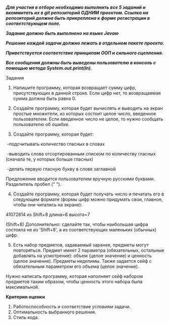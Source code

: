 ***Для участия в отборе необходимо выполнить все 5 заданий и вкоммитать их в git репозиторий ОДНИМ проектом. Ссылка на репозиторий должна быть прикреплена к форме регистрации в соответствующем поле.***

***Задание должно быть выполнено на языке Javaю***

***Решение каждой задачи должно лежать в отдельном пакете проекта.***

***Приветствуется соответствие принципам ООП и сильного сцепления.***

***Все сообщения должны быть выведены пользователю в консоль с помощью метода System.out.print(ln).***

Задания

1. Напишите программу, которая возвращает сумму цифр, присутствующих в данной строке. Если цифр нет, то возвращаемая сумма должна быть равна 0.

2. Создайте программу, которая будет вычислять и выводить на экран простые множители, из которых состоит целое число, введенное пользователем. Если введенное число не целое, то нужно сообщать пользователю об ошибке.

3. Создайте программу, которая будет:

​	-подсчитывать количество гласных в словах

​	-выводить слова отсортированным списком по количеству гласных (сначала те, у которых больше гласных)

​	-делать первую гласную букву в слове заглавной

Предложение вводится пользователем вручную русскими буквами. Разделитель пробел (" ").

4. Создайте программу, которая будет получать число и печатать его в следующем формате (формы цифр можно придумать свои, главное, чтобы они читались на экране):

41072814 из Shift+8 длина=6 высота=7

(Shift+8) Дополнительно: сделайте так, чтобы наибольшая цифра состояла не из 'Shift+8', а из соответствующих маленьких (обычных) цифр. 

5. Есть набор предметов, задаваемый заранее, предметы могут повторяться. Предмет имеет 2 параметра (обязательных, остальные добавлять на усмотрение): объем (целое значение) и ценность (целое значение). Предметы неделимы. Также задается сейф с обязательным параметром его объема (целое значение).

Нужно написать программу, которая наполняет сейф набором предметов таким образом, чтобы ценность этого набора была максимальной.

**Критерии оценки**

1. Работоспособность и соответствие условиям задачи.
2. Оптимальность выбранного решения.
3. Стиль кода.
